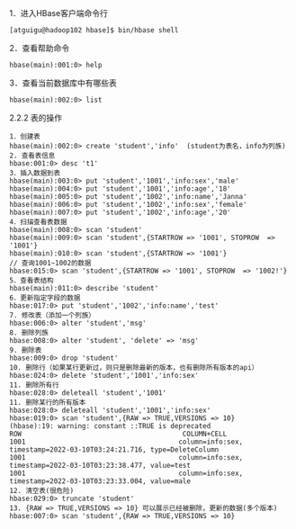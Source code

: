 1．进入HBase客户端命令行

    [atguigu@hadoop102 hbase]$ bin/hbase shell

2．查看帮助命令

    hbase(main):001:0> help

3．查看当前数据库中有哪些表

    hbase(main):002:0> list

2.2.2 表的操作

    1．创建表
    hbase(main):002:0> create 'student','info'  (student为表名，info为列族)
    2. 查看表信息
    hbase:001:0> desc 't1'
    3．插入数据到表
    hbase(main):003:0> put 'student','1001','info:sex','male'
    hbase(main):004:0> put 'student','1001','info:age','18'
    hbase(main):005:0> put 'student','1002','info:name','Janna'
    hbase(main):006:0> put 'student','1002','info:sex','female'
    hbase(main):007:0> put 'student','1002','info:age','20'
    4．扫描查看表数据
    hbase(main):008:0> scan 'student'
    hbase(main):009:0> scan 'student',{STARTROW => '1001', STOPROW  => '1001'}
    hbase(main):010:0> scan 'student',{STARTROW => '1001'}
    // 查询1001~1002的数据
    hbase:015:0> scan 'student',{STARTROW => '1001', STOPROW  => '1002!'}
    5．查看表结构
    hbase(main):011:0> describe 'student'
    6．更新指定字段的数据
    hbase:017:0> put 'student','1002','info:name','test'
    7. 修改表（添加一个列族）
    hbase:006:0> alter 'student','msg'
    8. 删除列族
    hbase:008:0> alter 'student', 'delete' => 'msg'
    9. 删除表
    hbase:009:0> drop 'student'
    10. 删除行（如果某行更新过，则只是删除最新的版本，也有删除所有版本的api）
    hbase:024:0> delete 'student','1001','info:sex'
    11. 删除所有行
    hbase:028:0> deleteall 'student','1001'
    11. 删除某行的所有版本
    hbase:028:0> deleteall 'student','1001','info:sex'
    hbase:019:0> scan 'student',{RAW => TRUE,VERSIONS => 10} 
    (hbase):19: warning: constant ::TRUE is deprecated
    ROW                                        COLUMN+CELL                                                                                                              
    1001                                      column=info:sex, timestamp=2022-03-10T03:24:21.716, type=DeleteColumn                                                    
    1001                                      column=info:sex, timestamp=2022-03-10T03:23:38.477, value=test                                                           
    1001                                      column=info:sex, timestamp=2022-03-10T03:23:33.004, value=male    
    12. 清空表(很危险)
    hbase:029:0> truncate 'student'
    13. {RAW => TRUE,VERSIONS => 10} 可以展示已经被删除，更新的数据(多个版本)
    hbase:007:0> scan 'student',{RAW => TRUE,VERSIONS => 10} 
